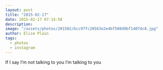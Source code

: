 ```yaml
---
layout: post
title: "2015-02-17"
date: 2015-02-17 07:14:58
description: 
image: "/assets/photos/201502/bcc97fc20563e2e4bf580d9bf1407dc8.jpg"
author: Elise Plain
tags: 
  - photos
  - instagram
---
```


If I say I’m not talking to you I’m talking to you
<p></p>
